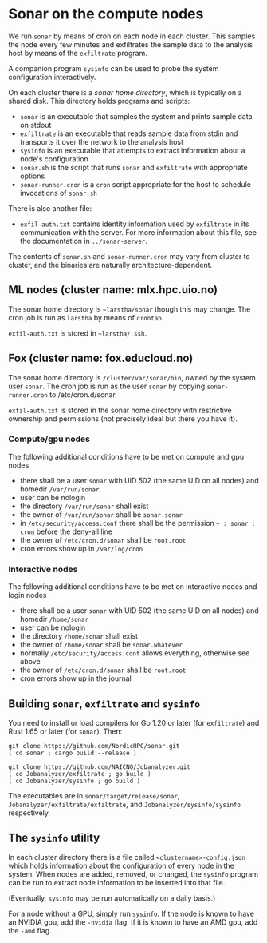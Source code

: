# Sonar on the compute nodes

We run `sonar` by means of cron on each node in each cluster.  This samples the node every few
minutes and exfiltrates the sample data to the analysis host by means of the `exfiltrate` program.

A companion program `sysinfo` can be used to probe the system configuration interactively.

On each cluster there is a *sonar home directory*, which is typically on a shared disk.  This
directory holds programs and scripts:

* `sonar` is an executable that samples the system and prints sample data on stdout
* `exfiltrate` is an executable that reads sample data from stdin and transports it over the network to
   the analysis host
* `sysinfo` is an executable that attempts to extract information about a node's configuration
* `sonar.sh` is the script that runs `sonar` and `exfiltrate` with appropriate options
* `sonar-runner.cron` is a `cron` script appropriate for the host to schedule invocations of `sonar.sh`

There is also another file:

* `exfil-auth.txt` contains identity information used by `exfiltrate` in its communication with the
  server.  For more information about this file, see the documentation in `../sonar-server`.

The contents of `sonar.sh` and `sonar-runner.cron` may vary from cluster to cluster, and the
binaries are naturally architecture-dependent.

## ML nodes (cluster name: mlx.hpc.uio.no)

The sonar home directory is `~larstha/sonar` though this may change.  The cron job is run as
`larstha` by means of `crontab`.

`exfil-auth.txt` is stored in `~larstha/.ssh`.


## Fox (cluster name: fox.educloud.no)

The sonar home directory is `/cluster/var/sonar/bin`, owned by the system user `sonar`.  The cron
job is run as the user `sonar` by copying `sonar-runner.cron` to /etc/cron.d/sonar.

`exfil-auth.txt` is stored in the sonar home directory with restrictive ownership and permissions
(not precisely ideal but there you have it).

### Compute/gpu nodes

The following additional conditions have to be met on compute and gpu nodes

* there shall be a user `sonar` with UID 502 (the same UID on all nodes) and homedir `/var/run/sonar`
* user can be nologin
* the directory `/var/run/sonar` shall exist
* the owner of `/var/run/sonar` shall be `sonar.sonar`
* in `/etc/security/access.conf` there shall be the permission `+ : sonar : cron` before the deny-all line
* the owner of `/etc/cron.d/sonar` shall be `root.root`
* cron errors show up in `/var/log/cron`

### Interactive nodes

The following additional conditions have to be met on interactive nodes and login nodes

* there shall be a user `sonar` with UID 502 (the same UID on all nodes) and homedir `/home/sonar`
* user can be nologin
* the directory `/home/sonar` shall exist
* the owner of `/home/sonar` shall be `sonar.whatever`
* normally `/etc/security/access.conf` allows everything, otherwise see above
* the owner of `/etc/cron.d/sonar` shall be `root.root`
* cron errors show up in the journal

## Building `sonar`, `exfiltrate` and `sysinfo`

You need to install or load compilers for Go 1.20 or later (for `exfiltrate`) and Rust 1.65 or later
(for `sonar`).  Then:

```
git clone https://github.com/NordicHPC/sonar.git
( cd sonar ; cargo build --release )

git clone https://github.com/NAICNO/Jobanalyzer.git
( cd Jobanalyzer/exfiltrate ; go build )
( cd Jobanalyzer/sysinfo ; go build )
```

The executables are in `sonar/target/release/sonar`, `Jobanalyzer/exfiltrate/exfiltrate`, and
`Jobanalyzer/sysinfo/sysinfo` respectively.


## The `sysinfo` utility

In each cluster directory there is a file called `<clustername>-config.json` which holds information
about the configuration of every node in the system.  When nodes are added, removed, or changed, the
`sysinfo` program can be run to extract node information to be inserted into that file.

(Eventually, `sysinfo` may be run automatically on a daily basis.)

For a node without a GPU, simply run `sysinfo`.  If the node is known to have an NVIDIA gpu,
add the `-nvidia` flag.  If it is known to have an AMD gpu, add the `-amd` flag.
